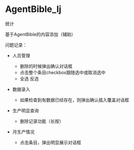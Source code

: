 # AgentBible_lj
统计

基于AgentBible的内容添加（辅助）



问题记录：

- 人员管理 
	- 删除的时候弹出确认对话框
	- 点击整个条目checkbox跟随选中或取消选中
	- 全选 反选

- 数据录入
	- 如果检查到有数据已经存在，则弹出确认插入覆盖对话框

- 生产明显查询
	- 删除记录功能（长按）

- 月生产情况
	- 点击条目，弹出明显展示对话框